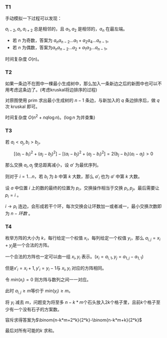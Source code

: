 ### T1

手动模拟一下过程可以发现：

$a_{i-2},a_{i},a_{i+2}$ 总是相邻的，且 $a_1,a_2$ 是相邻的，$a_n$ 在最左端。

* 若 $n$ 为奇数，答案为 $a_na_{n-2}...a_1+a_2a_4...a_{n-1}$。​
* 若 $n$ 为偶数，答案为$a_na_{n-2}...a_2+a_1a_3...a_{n-1}$​。

时间复杂度 $O(n)$。

### T2

如果一条边不在图中一棵最小生成树中，那么加入一条新边之后的新图中也可以不用考虑这条边了。(考虑kruskal将边排序的过程)

对原图使用 prim 求出最小生成树的 $n-1$ 条边，与新加入的 $q$ 条边排序后，做 $q$​ 次 kruskal 即可。

时间复杂度 $O(n^2+nq\log n)$。($\log n$ 为并查集)

### T3

若 $a_i<a_j,b_i>b_j$，

$$[(a_i-b_i)^2+(a_j-b_j)^2]-[(a_i-b_j)^2+(a_j-b_i)^2]=2(b_j-b_i)(a_i-a_j)>0$$

那么交换 $a_i,a_j$ 使总距离减小，设 $a'$ 为最优序列。

则对于 $i=1...n$，若 $b_i$ 为 $b$ 中第 $k$ 大数，那么 $a'_i$ 也为 $a'$ 中第 $k$ 大数。

设 $a$ 中位置 $i$ 上的数的最终的位置为 $p_i$，交换操作相当于交换 $p_i,p_j$。最后需要让 $p_i=i$ 。

$i\rightarrow p_i$ 连边，会形成若干个环，每次交换会让环数加一或者减一，最小交换次数即为 $n-环数$ 。

### T4

枚举方阵的大小为 $k$，每行给定一个权值 $x_i$，每列给定一个权值 $y_i$，那么 $a_{i,j}=x_i+y_j$​ 是一个合法的方阵。

一个合法的方阵也一定可以由一组 ${x_i},{y_i}$ 表示。($x_i=a_{i,1}, y_j=a_{1,j}-a_{1,1}$)

但是$x'_i=x_i+1,y'_i=y_i-1$与 $x_i,y_i$ 对应的方阵相同。

令 $min(x_i)=0$ 则方阵与数列之间一一对应。

此时 $a_{i,j}\ge m$等价于 $min(y_i)\ge m$。

将 $y_i$ 减去 $m$，问题变为将至多 $n-k*m$个石头放入$2k$个格子里，且前$k$个格子至少有一个没有石子的方案数。

容斥求得答案为$\binom{n-k*m+2*k}{2*k}-\binom{n-k*m+k}{2*k}$

最后对所有可能的$k$ 求和。

